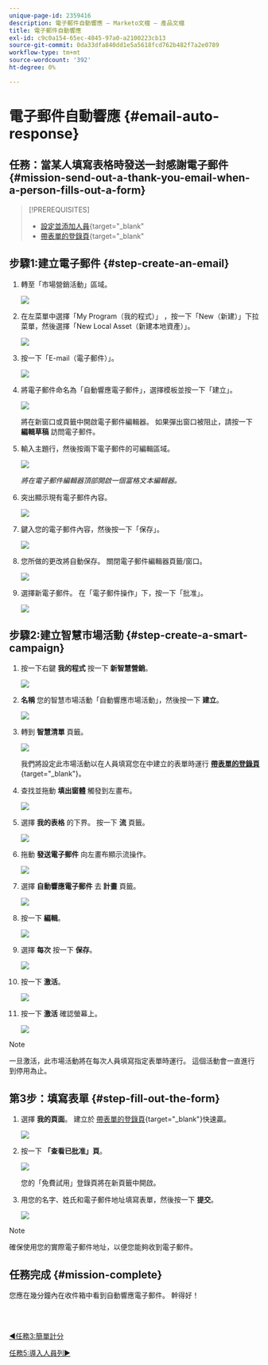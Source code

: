 ```yaml
---
unique-page-id: 2359416
description: 電子郵件自動響應 — Marketo文檔 — 產品文檔
title: 電子郵件自動響應
exl-id: c9c0a154-65ec-4845-97a0-a2100223cb13
source-git-commit: 0da33dfa840dd1e5a5618fcd762b482f7a2e0789
workflow-type: tm+mt
source-wordcount: '392'
ht-degree: 0%

---
```


# 電子郵件自動響應 {#email-auto-response}

## 任務：當某人填寫表格時發送一封感謝電子郵件 {#mission-send-out-a-thank-you-email-when-a-person-fills-out-a-form}

>[!PREREQUISITES]
>
>* [設定並添加人員](/help/marketo/getting-started/quick-wins/get-set-up-and-add-a-person.md){target=&quot;_blank&quot;
>* [帶表單的登錄頁](/help/marketo/getting-started/quick-wins/landing-page-with-a-form.md){target=&quot;_blank&quot;


## 步驟1:建立電子郵件 {#step-create-an-email}

1. 轉至「市場營銷活動」區域。

   ![](assets/one-2.png)

1. 在左菜單中選擇「My Program（我的程式）」 ，按一下「New（新建）」下拉菜單，然後選擇「New Local Asset（新建本地資產）」。

   ![](assets/two-3.png)

1. 按一下「E-mail（電子郵件）」。

   ![](assets/three-2.png)

1. 將電子郵件命名為「自動響應電子郵件」，選擇模板並按一下「建立」。

   ![](assets/four-1.png)

   將在新窗口或頁籤中開啟電子郵件編輯器。 如果彈出窗口被阻止，請按一下 **編輯草稿** 訪問電子郵件。

1. 輸入主題行，然後按兩下電子郵件的可編輯區域。

   ![](assets/five-2.png)

   _將在電子郵件編輯器頂部開啟一個富格文本編輯器。_

1. 突出顯示現有電子郵件內容。

   ![](assets/six-2.png)

1. 鍵入您的電子郵件內容，然後按一下「保存」。

   ![](assets/seven-2.png)

1. 您所做的更改將自動保存。 關閉電子郵件編輯器頁籤/窗口。

   ![](assets/eight-1.png)

1. 選擇新電子郵件。 在「電子郵件操作」下，按一下「批准」。

   ![](assets/image2014-9-24-11-3a55-3a16.png)

## 步驟2:建立智慧市場活動 {#step-create-a-smart-campaign}

1. 按一下右鍵 **我的程式** 按一下 **新智慧營銷**。

   ![](assets/image2014-9-24-11-3a56-3a13.png)

1. **名稱** 您的智慧市場活動「自動響應市場活動」，然後按一下 **建立**。

   ![](assets/image2014-9-24-11-3a56-3a25.png)

1. 轉到 **智慧清單** 頁籤。

   ![](assets/image2014-9-24-11-3a56-3a38.png)

   我們將設定此市場活動以在人員填寫您在中建立的表單時運行 [**帶表單的登錄頁**](/help/marketo/getting-started/quick-wins/landing-page-with-a-form.md){target=&quot;_blank&quot;}。

1. 查找並拖動 **填出窗體** 觸發到左畫布。

   ![](assets/image2014-9-24-11-3a57-3a18.png)

1. 選擇 **我的表格** 的下界。 按一下 **流** 頁籤。

   ![](assets/image2014-9-24-11-3a57-3a29.png)

1. 拖動 **發送電子郵件** 向左畫布顯示流操作。

   ![](assets/image2014-9-24-11-3a57-3a41.png)

1. 選擇 **自動響應電子郵件** 去 **計畫** 頁籤。

   ![](assets/image2014-9-24-11-3a57-3a53.png)

1. 按一下 **編輯**。

   ![](assets/8.png)

1. 選擇 **每次** 按一下 **保存**。

   ![](assets/9.png)

1. 按一下 **激活**。

   ![](assets/10.png)

1. 按一下 **激活** 確認螢幕上。

   ![](assets/11.png)

>[!NOTE]
>
>一旦激活，此市場活動將在每次人員填寫指定表單時運行。 這個活動會一直進行到停用為止。

## 第3步：填寫表單 {#step-fill-out-the-form}

1. 選擇 **我的頁面**。 建立於 [帶表單的登錄頁](/help/marketo/getting-started/quick-wins/landing-page-with-a-form.md){target=&quot;_blank&quot;}快速贏。

   ![](assets/image2014-9-24-12-3a0-3a8.png)

1. 按一下 **「查看已批准」頁**。

   ![](assets/image2014-9-24-12-3a0-3a18.png)

   您的「免費試用」登錄頁將在新頁籤中開啟。

1. 用您的名字、姓氏和電子郵件地址填寫表單，然後按一下 **提交**。

   ![](assets/image2014-9-24-12-3a0-3a28.png)

>[!NOTE]
>
>確保使用您的實際電子郵件地址，以便您能夠收到電子郵件。

## 任務完成 {#mission-complete}

您應在幾分鐘內在收件箱中看到自動響應電子郵件。 幹得好！

<br> 

[◄任務3:簡單計分](/help/marketo/getting-started/quick-wins/simple-scoring.md)

[任務5:導入人員列►](/help/marketo/getting-started/quick-wins/import-a-list-of-people.md)
